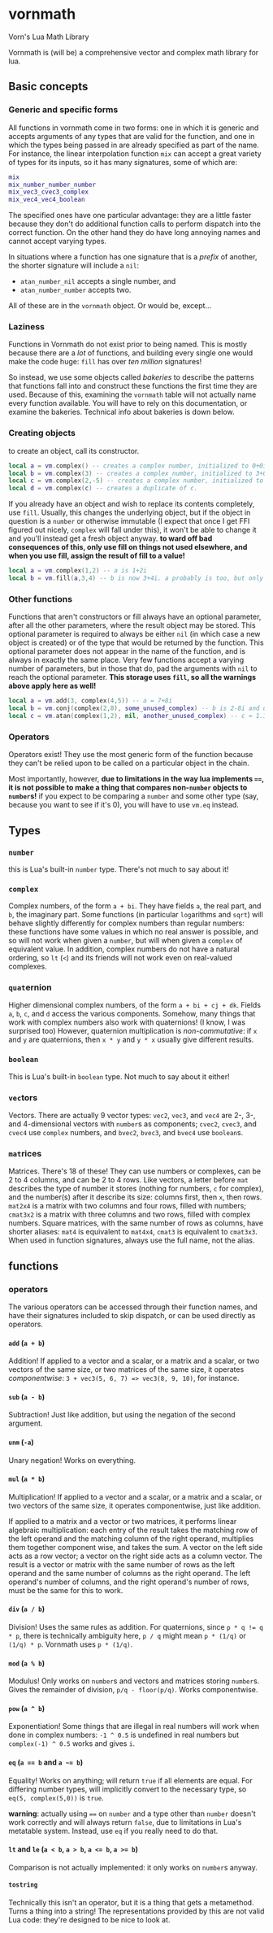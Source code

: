 # vornmath

Vorn's Lua Math Library

Vornmath is (will be) a comprehensive vector and complex math library for lua.

## Basic concepts

### Generic and specific forms

All functions in vornmath come in two forms: one in which it is generic and
accepts arguments of any types that are valid for the function, and one in
which the types being passed in are already specified as part of the name.  For
instance, the linear interpolation function `mix` can accept a great variety of
types for its inputs, so it has many signatures, some of which are:

```lua
mix
mix_number_number_number
mix_vec3_cvec3_complex
mix_vec4_vec4_boolean
```

The specified ones have one particular advantage: they are a little faster because they
don't do additional function calls to perform dispatch into the correct
function. On the other hand they do have long annoying names and cannot accept varying types.

In situations where a function has one signature that is a *prefix* of another,
the shorter signature will include a `nil`:

* `atan_number_nil` accepts a single number, and
* `atan_number_number` accepts two.

All of these are in the `vornmath` object.  Or would be, except...

### Laziness

Functions in Vornmath do not exist prior to being named.  This is mostly because
there are a *lot* of functions, and building every single one would make the
code huge: `fill` has over *ten million* signatures!

So instead, we use some objects called *bakeries* to describe the patterns that
functions fall into and construct these functions the first time they are used.
Because of this, examining the `vornmath` table will not actually name every
function available. You will have to rely on this documentation, or examine the
bakeries.  Technical info about bakeries is down below.

### Creating objects

to create an object, call its constructor.

```lua
local a = vm.complex() -- creates a complex number, initialized to 0+0i.
local b = vm.complex(3) -- creates a complex number, initialized to 3+0i.
local c = vm.complex(2,-5) -- creates a complex number, initialized to 2-5i.
local d = vm.complex(c) -- creates a duplicate of c.
```

If you already have an object and wish to replace its contents completely, use
`fill`. Usually, this changes the underlying object, but if the object in
question is a `number` or otherwise immutable (I expect that once I get FFI
figured out nicely, `complex` will fall under this), it won't be able to change
it and you'll instead get a fresh object anyway.  **to ward off bad
consequences of this, only use fill on things not used elsewhere, and when you
use fill, assign the result of fill to a value!**

```lua
local a = vm.complex(1,2) -- a is 1+2i
local b = vm.fill(a,3,4) -- b is now 3+4i. a probably is too, but only probably.
```

### Other functions

Functions that aren't constructors or fill always have an optional parameter,
after all the other parameters, where the result object may be stored.  This
optional parameter is required to always be either `nil` (in which case a new
object is created) or of the type that would be returned by the function.  This
optional parameter does not appear in the name of the function, and is always
in exactly the same place.  Very few functions accept a varying number of
parameters, but in those that do, pad the arguments with `nil` to reach the
optional parameter.  **This storage uses `fill`, so all the warnings above
apply here as well!**

```lua
local a = vm.add(3, complex(4,5)) -- a = 7+8i
local b = vm.conj(complex(2,8), some_unused_complex) -- b is 2-8i and uses an existing table
local c = vm.atan(complex(1,2), nil, another_unused_complex) -- c ≈ 1.34 + 0.40i 
```

### Operators

Operators exist!  They use the most generic form of the function because they
can't be relied upon to be called on a particular object in the chain.

Most importantly, however, **due to limitations in the way lua implements `==`,
it is not possible to make a thing that compares non-`number` objects to
`number`s!**  if you expect to be comparing a `number` and some other type
(say, because you want to see if it's 0), you will have to use `vm.eq`
instead.

## Types

### `number`

this is Lua's built-in `number` type.  There's not much to say about it!

### `complex`

Complex numbers, of the form `a + bi`.  They have fields `a`, the real part, and
`b`, the imaginary part.  Some functions (in particular `log`arithms and
`sqrt`) will behave slightly differently for complex numbers than regular
numbers: these functions have some values in which no real answer is possible,
and so will not work when given a `number`, but will when given a `complex` of
equivalent value.  In addition, complex numbers do not have a natural ordering,
so `lt` (`<`) and its friends will not work even on real-valued complexes.

### `quat`ernion

Higher dimensional complex numbers, of the form `a + bi + cj + dk`.  Fields `a`,
`b`, `c`, and `d` access the various components.  Somehow, many things that
work with complex numbers also work with quaternions! (I know, I was surprised
too)  However, quaternion multiplication is *non-commutative*: if `x` and `y`
are quaternions, then `x * y` and `y * x` usually give different results.

### `boolean`

This is Lua's built-in `boolean` type.  Not much to say about it either!

### `vec`tors

Vectors.  There are actually 9 vector types: `vec2`, `vec3`, and `vec4` are 2-,
3-, and 4-dimensional vectors with `number`s as components; `cvec2`, `cvec3`,
and `cvec4` use `complex` numbers, and `bvec2`, `bvec3`, and `bvec4` use
`boolean`s.

### `mat`rices

Matrices.  There's 18 of these!  They can use numbers or complexes, can be 2 to
4 columns, and can be 2 to 4 rows.  Like vectors, a letter before `mat`
describes the type of number it stores (nothing for numbers, `c` for complex),
and the number(s) after it describe its size: columns first, then `x`, then
rows.  `mat2x4` is a matrix with two columns and four rows, filled with numbers;
`cmat3x2` is a matrix with three columns and two rows, filled with complex
numbers.  Square matrices, with the same number of rows as columns, have shorter
aliases: `mat4` is equivalent to `mat4x4`, `cmat3` is equivalent to `cmat3x3`.
When used in function signatures, always use the full name, not the alias.

## functions

### operators

The various operators can be accessed through their function names, and have
their signatures included to skip dispatch, or can be used directly as
operators.

#### `add` (`a + b`)

Addition!  If applied to a vector and a scalar, or a matrix and a scalar, or two
vectors of the same size, or two matrices of the same size, it operates
*componentwise*: `3 + vec3(5, 6, 7) => vec3(8, 9, 10)`, for instance.

#### `sub` (`a - b`)

Subtraction!  Just like addition, but using the negation of the second argument.

#### `unm` (`-a`)

Unary negation!  Works on everything.

#### `mul` (`a * b`)

Multiplication!  If applied to a vector and a scalar, or a matrix and a scalar,
or two vectors of the same size, it operates componentwise, just like addition.

If applied to a matrix and a vector or two matrices, it performs linear
algebraic multiplication: each entry of the result takes the matching row of
the left operand and the matching column of the right operand, multiplies them
together component wise, and takes the sum.  A vector on the left
side acts as a row vector; a vector on the right side acts as a column vector.
The result is a vector or matrix with the same number of rows as the left
operand and the same number of columns as the right operand.  The left
operand's number of columns, and the right operand's number of rows, must be
the same for this to work.

#### `div` (`a / b`)

Division!  Uses the same rules as addition.  For quaternions, since
`p * q != q * p`, there is technically ambiguity here, `p / q` might mean
`p * (1/q)` or `(1/q) * p`.  Vornmath uses `p * (1/q)`.

#### `mod` (`a % b`)

Modulus!  Only works on `number`s and vectors and matrices storing `number`s.
Gives the remainder of division, `p/q - floor(p/q)`.  Works componentwise.

#### `pow` (`a ^ b`)

Exponentiation!  Some things that are illegal in real numbers will work
when done in complex numbers: `-1 ^ 0.5` is undefined in real numbers but
`complex(-1) ^ 0.5` works and gives `i`.

#### `eq` (`a == b` and `a ~= b`)

Equality!  Works on anything; will return `true` if all elements are equal. For
differing number types, will implicitly convert to the necessary type, so
`eq(5, complex(5,0))` is `true`.

**warning**: actually using `==` on `number` and a type other than `number`
doesn't work correctly and will always return `false`, due to limitations in
Lua's metatable system.  Instead, use `eq` if you really need to do that.

#### `lt` and `le` (`a < b`, `a > b`, `a <= b`, `a >= b`)

Comparison is not actually implemented: it only works on `number`s anyway.

#### `tostring`

Technically this isn't an operator, but it is a thing that gets a metamethod.
Turns a thing into a string!  The representations provided by this are not
valid Lua code: they're designed to be nice to look at.


